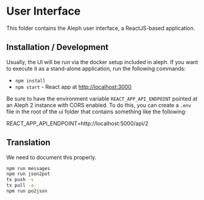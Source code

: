 # User Interface

This folder contains the Aleph user interface, a ReactJS-based application. 

## Installation / Development

Usually, the UI will be run via the docker setup included in aleph. If you
want to execute it as a stand-alone application, run the following commands:

* `npm install`
* `npm start` - React app at [http://localhost:3000](http://localhost:3000)

Be sure to have the environment variable ``REACT_APP_API_ENDPOINT`` pointed
at an Aleph 2 instance with CORS enabled. To do this, you can create a `.env`
file in the root of the ui folder that contains something like the following:

  REACT_APP_API_ENDPOINT=http://localhost:5000/api/2

## Translation

We need to document this properly. 

```bash
npm run messages
npm run json2pot
tx push -s
tx pull -a
npm run po2json
```

